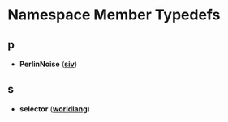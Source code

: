 
# Namespace Member Typedefs



## p

* **PerlinNoise** ([**siv**](namespacesiv.md))


## s

* **selector** ([**worldlang**](namespaceworldlang.md))




